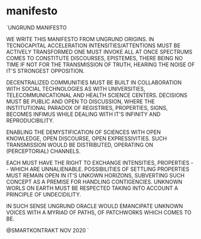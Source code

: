 # manifesto

`UNGRUND MANIFESTO

WE WRITE THIS MANIFESTO FROM UNGRUND ORIGINS. IN TECNOCAPITAL ACCELERATION
INTENSITIES/ATTENTIONS MUST BE ACTIVELY TRANSFORMED ONE MUST INVOKE ALL AT ONCE
SPECTRUMS COMES TO CONSTITUTE DISCOURSES, EPISTEMES, THERE BEING NO TIME IF NOT
FOR THE TRANSMISSION OF TRUTH, HEARING THE NOISE OF IT'S STRONGEST OPPOSITION.

DECENTRALIZED COMMUNITIES MUST BE BUILT IN COLLABORATION WITH SOCIAL TECHNOLOGIES 
AS WITH UNIVERSITIES, TELECOMMUNICATIONAL AND HEALTH SCIENCE CENTERS. DECISIONS MUST BE
PUBLIC AND OPEN TO DISCUSSION, WHERE THE INSTITUTIONAL PARADOX OF REGISTRIES, PROPERTIES, 
SIGNS, BECOMES INFIMUS WHILE DEALING WITH IT'S INFINITY AND REPRODUCIBILITY.

ENABLING THE DEMYSTIFICATION OF SCIENCES WITH OPEN KNOWLEDGE, OPEN DISCOURSE, OPEN
EXPRESSIVITIES. SUCH TRANSMISSION WOULD BE DISTRIBUTED, OPERATING ON (PERCEPTORIAL) CHANNELS.

EACH MUST HAVE THE RIGHT TO EXCHANGE INTENSITIES, PROPERTIES -- WHICH ARE UNNALIENABLE.
POSSIBILITIES OF SETTLING PROPERTIES MUST REMAIN OPEN IN IT'S UNKOWN HORIZONS, 
SUBVERTING SUCH CONCEPT AS A PREMISE FOR HANDLING CONTIGENCIES. UNKNOWN WORLS ON EARTH
MUST BE RESPECTED TAKING INTO ACCOUNT A PRINCIPLE OF UNDECIDILITY.

IN SUCH SENSE UNGRUND ORACLE WOULD EMANCIPATE UNKNOWN VOICES WITH A MYRIAD OF PATHS,
OF PATCHWORKS WHICH COMES TO BE.

@SMARTKONTRAKT NOV 2020
`
